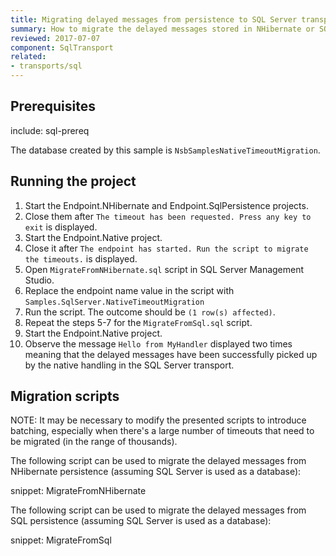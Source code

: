 ```yaml
---
title: Migrating delayed messages from persistence to SQL Server transport
summary: How to migrate the delayed messages stored in NHibernate or SQL persistence to the format used by native delayed delivery in SQL Server transport 3.1.
reviewed: 2017-07-07
component: SqlTransport
related:
- transports/sql
---
```



## Prerequisites

include: sql-prereq

The database created by this sample is `NsbSamplesNativeTimeoutMigration`.


## Running the project

 1. Start the Endpoint.NHibernate and Endpoint.SqlPersistence projects.
 1. Close them after `The timeout has been requested. Press any key to exit` is displayed.
 1. Start the Endpoint.Native project.
 1. Close it after `The endpoint has started. Run the script to migrate the timeouts.` is displayed.
 1. Open `MigrateFromNHibernate.sql` script in SQL Server Management Studio.
 1. Replace the endpoint name value in the script with `Samples.SqlServer.NativeTimeoutMigration`
 1. Run the script. The outcome should be `(1 row(s) affected)`.
 1. Repeat the steps 5-7 for the `MigrateFromSql.sql` script.
 1. Start the Endpoint.Native project.
 1. Observe the message `Hello from MyHandler` displayed two times meaning that the delayed messages have been successfully picked up by the native handling in the SQL Server transport.


## Migration scripts

NOTE: It may be necessary to modify the presented scripts to introduce batching, especially when there's a large number of timeouts that need to be migrated (in the range of thousands).

The following script can be used to migrate the delayed messages from NHibernate persistence (assuming SQL Server is used as a database):

snippet: MigrateFromNHibernate


The following script can be used to migrate the delayed messages from SQL persistence (assuming SQL Server is used as a database):

snippet: MigrateFromSql
